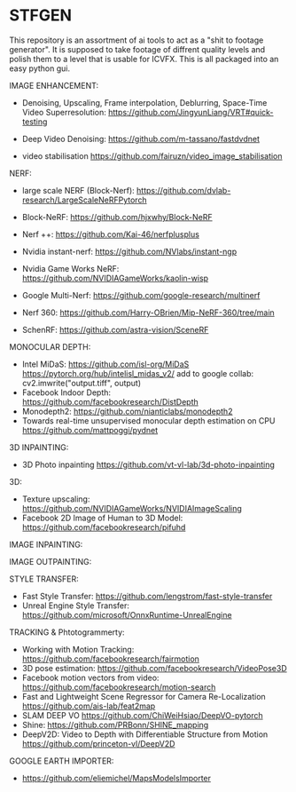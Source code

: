 # STFGEN

This repository is an assortment of ai tools to act as a "shit to footage generator".
It is supposed to take footage of diffrent quality levels and polish them to a level that is usable for ICVFX.
This is all packaged into an easy python gui.

IMAGE ENHANCEMENT:
- Denoising, Upscaling, Frame interpolation, Deblurring, Space-Time Video Superresolution:
  https://github.com/JingyunLiang/VRT#quick-testing
- Deep Video Denoising:
  https://github.com/m-tassano/fastdvdnet

- video stabilisation
  https://github.com/fairuzn/video_image_stabilisation
  
  
  
NERF:
- large scale NERF (Block-Nerf):
  https://github.com/dvlab-research/LargeScaleNeRFPytorch

- Block-NeRF:
  https://github.com/hjxwhy/Block-NeRF
  
- Nerf ++:
  https://github.com/Kai-46/nerfplusplus
  
- Nvidia instant-nerf:
  https://github.com/NVlabs/instant-ngp
  
- Nvidia Game Works NeRF:
  https://github.com/NVIDIAGameWorks/kaolin-wisp
 
- Google Multi-Nerf:
  https://github.com/google-research/multinerf
  
- Nerf 360:
  https://github.com/Harry-OBrien/Mip-NeRF-360/tree/main
  
- SchenRF:
  https://github.com/astra-vision/SceneRF
  
  
MONOCULAR DEPTH:
- Intel MiDaS:
  https://github.com/isl-org/MiDaS
  https://pytorch.org/hub/intelisl_midas_v2/
  add to google collab: cv2.imwrite("output.tiff", output)
- Facebook Indoor Depth:
  https://github.com/facebookresearch/DistDepth
- Monodepth2:
  https://github.com/nianticlabs/monodepth2
- Towards real-time unsupervised monocular depth estimation on CPU
  https://github.com/mattpoggi/pydnet



3D INPAINTING:
- 3D Photo inpainting
  https://github.com/vt-vl-lab/3d-photo-inpainting



3D:
- Texture upscaling:
  https://github.com/NVIDIAGameWorks/NVIDIAImageScaling
- Facebook 2D Image of Human to 3D Model:
  https://github.com/facebookresearch/pifuhd


IMAGE INPAINTING:

IMAGE OUTPAINTING:



STYLE TRANSFER:
- Fast Style Transfer:
  https://github.com/lengstrom/fast-style-transfer
- Unreal Engine Style Transfer:
  https://github.com/microsoft/OnnxRuntime-UnrealEngine


TRACKING & Phtotogrammerty:
- Working with Motion Tracking:
  https://github.com/facebookresearch/fairmotion
- 3D pose estimation:
  https://github.com/facebookresearch/VideoPose3D
- Facebook motion vectors from video:
  https://github.com/facebookresearch/motion-search
- Fast and Lightweight Scene Regressor for Camera Re-Localization
  https://github.com/ais-lab/feat2map
- SLAM DEEP VO
  https://github.com/ChiWeiHsiao/DeepVO-pytorch
- Shine:
  https://github.com/PRBonn/SHINE_mapping
- DeepV2D: Video to Depth with Differentiable Structure from Motion
  https://github.com/princeton-vl/DeepV2D
  
GOOGLE EARTH IMPORTER:
- https://github.com/eliemichel/MapsModelsImporter
